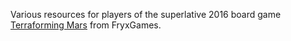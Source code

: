 Various resources for players of the superlative 2016 board game [Terraforming Mars](https://www.fryxgames.se/games/terraforming-mars/) from FryxGames.
